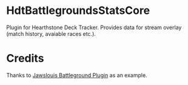 # HdtBattlegroundsStatsCore
Plugin for Hearthstone Deck Tracker. Provides data for stream overlay (match history, avaiable races etc.).

# Credits
Thanks to [Jawslouis Battleground Plugin](https://github.com/jawslouis/battlegrounds-stats/) as an example.
